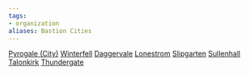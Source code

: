 ```yaml
---
tags: 
- organization
aliases: Bastion Cities
---
```

[Pyrogale (City)](../locations/ignis-concord/settlements/pyrogale/Pyrogale%20(City).md) [Winterfell](../locations/winterfell/settlements/winterfell-city.md) [Daggervale](../locations/daggervale/settlements/Daggervale%20(City).md) [Lonestrom](../locations/lonestrom/settlements/lonestrom-city.md) [Slipgarten](../locations/slipgarten/settlements/slipgarten-city.md) [Sullenhall](../locations/sullenhall/sullenhall.md) [Talonkirk](../locations/talonkirk/settlements/talonkirk-city.md) [Thundergate](../locations/thundergate/settlements/thundergate-city.md) 